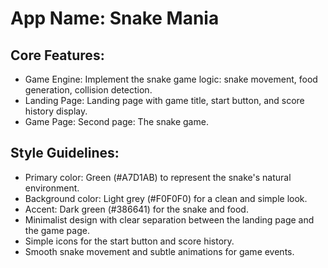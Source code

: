 # **App Name**: Snake Mania

## Core Features:

- Game Engine: Implement the snake game logic: snake movement, food generation, collision detection.
- Landing Page: Landing page with game title, start button, and score history display.
- Game Page: Second page: The snake game.

## Style Guidelines:

- Primary color: Green (#A7D1AB) to represent the snake's natural environment.
- Background color: Light grey (#F0F0F0) for a clean and simple look.
- Accent: Dark green (#386641) for the snake and food.
- Minimalist design with clear separation between the landing page and the game page.
- Simple icons for the start button and score history.
- Smooth snake movement and subtle animations for game events.